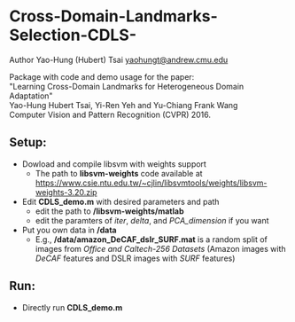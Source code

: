 Cross-Domain-Landmarks-Selection-CDLS-
=========================
Author Yao-Hung (Hubert) Tsai <yaohungt@andrew.cmu.edu>

Package with code and demo usage for the paper:</br>
"Learning Cross-Domain Landmarks for Heterogeneous Domain Adaptation"</br>
    Yao-Hung Hubert Tsai, Yi-Ren Yeh and Yu-Chiang Frank Wang</br>
    Computer Vision and Pattern Recognition (CVPR) 2016.

Setup:
------
- Dowload and compile libsvm with weights support
    - The path to **libsvm-weights** code available at
        <https://www.csie.ntu.edu.tw/~cjlin/libsvmtools/weights/libsvm-weights-3.20.zip>
- Edit **CDLS_demo.m** with desired parameters and path
    - edit the path to **/libsvm-weights/matlab**
    - edit the paramters of *iter*, *delta*, and *PCA_dimension* if you want
- Put you own data in **/data**
    - E.g., **/data/amazon_DeCAF_dslr_SURF.mat** is a random split of images from _Office and Caltech-256 Datasets_ (Amazon images with _DeCAF_ features and DSLR images with _SURF_ features)

Run:
----
- Directly run **CDLS_demo.m**

